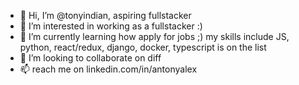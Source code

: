 - 👋 Hi, I’m @tonyindian, aspiring fullstacker
- 👀 I’m interested in working as a fullstacker :)
- 🌱 I’m currently learning how apply for jobs ;)  my skills include JS, python, react/redux, django, docker, typescript is on the list
- 💞️ I’m looking to collaborate on diff
- 📫 reach me on linkedin.com/in/antonyalex

<!---
tonyindian/tonyindian is a ✨ special ✨ repository because its `README.md` (this file) appears on your GitHub profile.
You can click the Preview link to take a look at your changes.
--->
